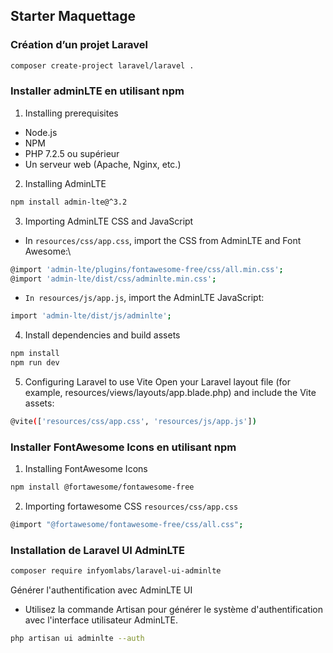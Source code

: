 ## Starter Maquettage

### Création d’un projet Laravel
```bash
composer create-project laravel/laravel .
```

### Installer adminLTE en utilisant npm
1. Installing prerequisites
- Node.js
- NPM
- PHP 7.2.5 ou supérieur
- Un serveur web (Apache, Nginx, etc.)
2. Installing AdminLTE
```bash
npm install admin-lte@^3.2 
```
3. Importing AdminLTE CSS and JavaScript
- In `resources/css/app.css`, import the CSS from AdminLTE and Font Awesome:\
```bash
@import 'admin-lte/plugins/fontawesome-free/css/all.min.css';
@import 'admin-lte/dist/css/adminlte.min.css';
```
- `In resources/js/app.js`, import the AdminLTE JavaScript:
```bash
import 'admin-lte/dist/js/adminlte';
```
4. Install dependencies and build assets
```bash
npm install
npm run dev
```
5. Configuring Laravel to use Vite Open your Laravel layout file (for example, resources/views/layouts/app.blade.php) and include the Vite assets:

```bash
@vite(['resources/css/app.css', 'resources/js/app.js'])
```

### Installer FontAwesome Icons en utilisant npm
1.  Installing FontAwesome Icons
```bash
npm install @fortawesome/fontawesome-free
```
2. Importing fortawesome CSS `resources/css/app.css`
```bash
@import "@fortawesome/fontawesome-free/css/all.css";
```
### Installation de Laravel UI AdminLTE
```bash
composer require infyomlabs/laravel-ui-adminlte
```
Générer l'authentification avec AdminLTE UI

- Utilisez la commande Artisan pour générer le système d'authentification avec l'interface utilisateur AdminLTE.

```bash
php artisan ui adminlte --auth
```

